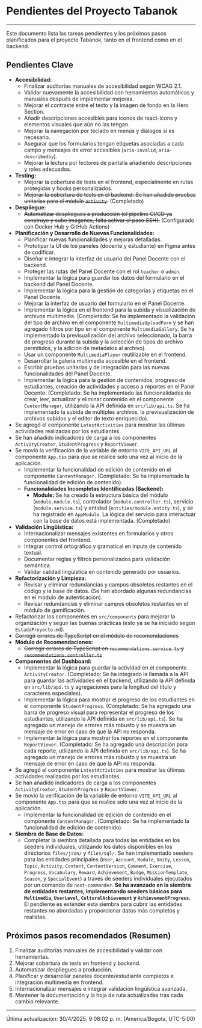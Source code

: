 # Pendientes del Proyecto Tabanok

---

Este documento lista las tareas pendientes y los próximos pasos planificados para el proyecto Tabanok, tanto en el frontend como en el backend.

## Pendientes Clave

- **Accesibilidad:**
  - Finalizar auditorías manuales de accesibilidad según WCAG 2.1.
  - Validar nuevamente la accesibilidad con herramientas automáticas y manuales después de implementar mejoras.
  - Mejorar el contraste entre el texto y la imagen de fondo en la Hero Section.
  - Añadir descripciones accesibles para iconos de react-icons y elementos visuales que aún no las tengan.
  - Mejorar la navegación por teclado en menús y diálogos si es necesario.
  - Asegurar que los formularios tengan etiquetas asociadas a cada campo y mensajes de error accesibles (`aria-invalid`, `aria-describedby`).
  - Mejorar la lectura por lectores de pantalla añadiendo descripciones y roles adecuados.
- **Testing:**
  - Mejorar la cobertura de tests en el frontend, especialmente en rutas protegidas y hooks personalizados.
  - ~~Mejorar la cobertura de tests en el backend. Se han añadido pruebas unitarias para el módulo `activity`.~~ (Completado)
- **Despliegue:**
  - ~~Automatizar despliegues a producción (el pipeline CI/CD ya construye y sube imágenes, falta activar el paso SSH).~~ (Configurado con Docker Hub y GitHub Actions)
- **Planificación y Desarrollo de Nuevas Funcionalidades:**
  - Planificar nuevas funcionalidades y mejoras detalladas.
  - Prototipar la UI de los paneles (docente y estudiante) en Figma antes de codificar.
  - Diseñar e integrar la interfaz de usuario del Panel Docente con el backend.
  - Proteger las rutas del Panel Docente con el rol `teacher` o `admin`.
  - Implementar la lógica para guardar los datos del formulario en el backend del Panel Docente.
  - Implementar la lógica para la gestión de categorías y etiquetas en el Panel Docente.
  - Mejorar la interfaz de usuario del formulario en el Panel Docente.
  - Implementar la lógica en el frontend para la subida y visualización de archivos multimedia. (Completado: Se ha implementado la validación del tipo de archivo en el componente `MultimediaUploadForm` y se han agregado filtros por tipo en el componente `MultimediaGallery`. Se ha implementado la previsualización del archivo seleccionado, la barra de progreso durante la subida y la selección de tipos de archivo permitidos, y la adición de metadatos al archivo).
  - Usar un componente `MultimediaPlayer` reutilizable en el frontend.
  - Desarrollar la galería multimedia accesible en el frontend.
  - Escribir pruebas unitarias y de integración para las nuevas funcionalidades del Panel Docente.
  - Implementar la lógica para la gestión de contenidos, progreso de estudiantes, creación de actividades y acceso a reportes en el Panel Docente. (Completado: Se ha implementado las funcionalidades de crear, leer, actualizar y eliminar contenido en el componente `ContentManager`, utilizando la API definida en `src/lib/api.ts`. Se ha implementado la subida de múltiples archivos, la previsualización de archivos subidos y el editor de texto enriquecido).
- Se agregó el componente `LatestActivities` para mostrar las últimas actividades realizadas por los estudiantes.
- Se han añadido indicadores de carga a los componentes `ActivityCreator`, `StudentProgress` y `ReportViewer`.
- Se movió la verificación de la variable de entorno `VITE_API_URL` al componente `App.tsx` para que se realice solo una vez al inicio de la aplicación.
  - Implementar la funcionalidad de edición de contenido en el componente `ContentManager`. (Completado: Se ha implementado la funcionalidad de edición de contenido).
  - **Funcionalidades Incompletas Identificadas (Backend):**
    - **Module:** Se ha creado la estructura básica del módulo (`module.module.ts`), controlador (`module.controller.ts`), servicio (`module.service.ts`) y entidad (`entities/module.entity.ts`), y se ha registrado en `AppModule`. La lógica del servicio para interactuar con la base de datos está implementada. (Completado)
- **Validación Lingüística:**
  - Internacionalizar mensajes existentes en formularios y otros componentes del frontend.
  - Integrar control ortográfico y gramatical en inputs de contenido textual.
  - Documentar reglas y filtros personalizados para validación semántica.
  - Validar calidad lingüística en contenido generado por usuarios.
- **Refactorización y Limpieza:**
  - Revisar y eliminar redundancias y campos obsoletos restantes en el código y la base de datos. (Se han abordado algunas redundancias en el módulo de autenticación).
  - Revisar redundancias y eliminar campos obsoletos restantes en el módulo de gamificación.
- Refactorizar los componentes en `src/components` para mejorar la organización y seguir las buenas prácticas (esto ya se ha iniciado según `EstadoProyecto.md`).
- ~~Corregir errores de TypeScript en el módulo de recomendaciones~~
- **Módulo de Recomendaciones:**
  - ~~Corregir errores de TypeScript en `recommendations.service.ts` y `recommendations.controller.ts`~~
- **Componentes del Dashboard:**
  - Implementar la lógica para guardar la actividad en el componente `ActivityCreator`. (Completado: Se ha integrado la llamada a la API para guardar las actividades en el backend, utilizando la API definida en `src/lib/api.ts` y agregaciones para la longitud del título y caracteres especiales).
  - Implementar la lógica para mostrar el progreso de los estudiantes en el componente `StudentProgress`. (Completado: Se ha agregado una barra de progreso visual para representar el progreso de los estudiantes, utilizando la API definida en `src/lib/api.ts`). Se ha agregado un manejo de errores más robusto y se muestra un mensaje de error en caso de que la API no responda.
  - Implementar la lógica para mostrar los reportes en el componente `ReportViewer`. (Completado: Se ha agregado una descripción para cada reporte, utilizando la API definida en `src/lib/api.ts`). Se ha agregado un manejo de errores más robusto y se muestra un mensaje de error en caso de que la API no responda.
- Se agregó el componente `LatestActivities` para mostrar las últimas actividades realizadas por los estudiantes.
- Se han añadido indicadores de carga a los componentes `ActivityCreator`, `StudentProgress` y `ReportViewer`.
- Se movió la verificación de la variable de entorno `VITE_API_URL` al componente `App.tsx` para que se realice solo una vez al inicio de la aplicación.
  - Implementar la funcionalidad de edición de contenido en el componente `ContentManager`. (Completado: Se ha implementado la funcionalidad de edición de contenido).
- **Siembra de Base de Datos:**
  - Completar la siembra detallada para todas las entidades en los seeders individuales, utilizando los datos disponibles en los directorios `files/json/` y `files/sql/`. Se han implementado seeders para las entidades principales (`User`, `Account`, `Module`, `Unity`, `Lesson`, `Topic`, `Activity`, `Content`, `ContentVersion`, `Comment`, `Exercise`, `Progress`, `Vocabulary`, `Reward`, `Achievement`, `Badge`, `MissionTemplate`, `Season`, y `SpecialEvent`) a través de seeders individuales ejecutados por un comando de `nest-commander`. **Se ha avanzado en la siembra de entidades restantes, implementando seeders básicos para `Multimedia`, `UserLevel`, `CulturalAchievement` y `AchievementProgress`.** El pendiente es extender esta siembra para cubrir las entidades restantes no abordadas y proporcionar datos más completos y realistas.


## Próximos pasos recomendados (Resumen)

1.  Finalizar auditorías manuales de accesibilidad y validar con herramientas.
2.  Mejorar cobertura de tests en frontend y backend.
3.  Automatizar despliegues a producción.
4.  Planificar y desarrollar paneles docente/estudiante completos e integración multimedia en frontend.
5.  Internacionalizar mensajes e integrar validación lingüística avanzada.
6.  Mantener la documentación y la hoja de ruta actualizadas tras cada cambio relevante.

---

Última actualización: 30/4/2025, 9:08:02 p. m. (America/Bogota, UTC-5:00)
